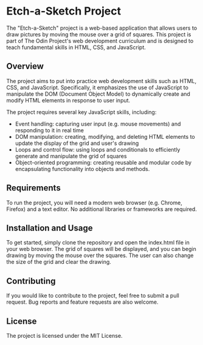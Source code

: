 # Etch-a-Sketch Project

The "Etch-a-Sketch" project is a web-based application that allows users to draw pictures by moving the mouse over a grid of squares. This project is part of The Odin Project's web development curriculum and is designed to teach fundamental skills in HTML, CSS, and JavaScript.

## Overview

The project aims to put into practice web development skills such as HTML, CSS, and JavaScript. Specifically, it emphasizes the use of JavaScript to manipulate the DOM (Document Object Model) to dynamically create and modify HTML elements in response to user input.

The project requires several key JavaScript skills, including:

- Event handling: capturing user input (e.g. mouse movements) and responding to it in real time
- DOM manipulation: creating, modifying, and deleting HTML elements to update the display of the grid and user's drawing
- Loops and control flow: using loops and conditionals to efficiently generate and manipulate the grid of squares
- Object-oriented programming: creating reusable and modular code by encapsulating functionality into objects and methods.

## Requirements

To run the project, you will need a modern web browser (e.g. Chrome, Firefox) and a text editor. No additional libraries or frameworks are required.

## Installation and Usage

To get started, simply clone the repository and open the index.html file in your web browser. The grid of squares will be displayed, and you can begin drawing by moving the mouse over the squares. The user can also change the size of the grid and clear the drawing.

## Contributing

If you would like to contribute to the project, feel free to submit a pull request. Bug reports and feature requests are also welcome.

## License

The project is licensed under the MIT License.
